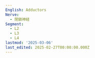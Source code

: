 ```yaml
---
English: Adductors
Nerve:
  - 閉鎖神経
Segment:
  - L2
  - L3
  - L4
lastmod: '2025-03-06'
last_edited: 2025-02-27T00:00:00.000Z
---
```



